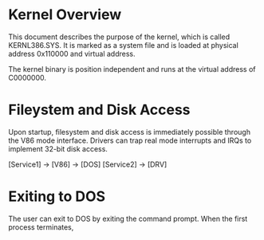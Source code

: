 # Kernel Overview

This document describes the purpose of the kernel, which is called KERNL386.SYS. It is marked as a system file and is loaded at physical address 0x110000 and virtual address.

The kernel binary is position independent and runs at the virtual address of C0000000.

# Fileystem and Disk Access

Upon startup, filesystem and disk access is immediately possible through the V86 mode interface. Drivers can trap real mode interrupts and IRQs to implement 32-bit disk access.

[Service1] -> [V86] -> [DOS]
[Service2] -> [DRV]

# Exiting to DOS

The user can exit to DOS by exiting the command prompt. When the first process terminates,
